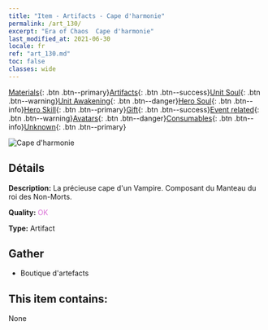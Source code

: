 ```yaml
---
title: "Item - Artifacts - Cape d'harmonie"
permalink: /art_130/
excerpt: "Era of Chaos  Cape d'harmonie"
last_modified_at: 2021-06-30
locale: fr
ref: "art_130.md"
toc: false
classes: wide
---
```

 [Materials](/ItemsFR/){: .btn .btn--primary}[Artifacts](/ItemsFR/Artifacts/){: .btn .btn--success}[Unit Soul](/ItemsFR/UnitSoul/){: .btn .btn--warning}[Unit Awakening](/ItemsFR/UnitAwakening/){: .btn .btn--danger}[Hero Soul](/ItemsFR/HeroSoul/){: .btn .btn--info}[Hero Skill](/ItemsFR/HeroSkill/){: .btn .btn--primary}[Gift](/ItemsFR/Gift/){: .btn .btn--success}[Event related](/ItemsFR/Events/){: .btn .btn--warning}[Avatars](/ItemsFR/Avatars/){: .btn .btn--danger}[Consumables](/ItemsFR/Consumables/){: .btn .btn--info}[Unknown](/ItemsFR/Unknown/){: .btn .btn--primary}

 ![Cape d'harmonie](/images/t/artifact_40322.png)

## Détails
 **Description:** La précieuse cape d'un Vampire. Composant du Manteau du roi des Non-Morts.

 **Quality:** <span style="color: #DA70D6">OK</span>

 **Type:** Artifact

## Gather

*    Boutique d'artefacts 

## This item contains:

  None

